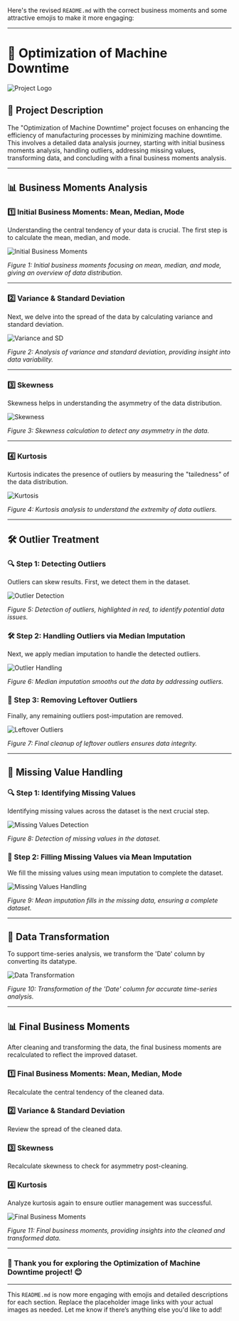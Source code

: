 Here's the revised `README.md` with the correct business moments and some attractive emojis to make it more engaging:

---

# **🚀 Optimization of Machine Downtime**

![Project Logo](https://via.placeholder.com/150) <!-- Replace with your project logo if you have one -->

## **📝 Project Description**

The "Optimization of Machine Downtime" project focuses on enhancing the efficiency of manufacturing processes by minimizing machine downtime. This involves a detailed data analysis journey, starting with initial business moments analysis, handling outliers, addressing missing values, transforming data, and concluding with a final business moments analysis.

---

## **📊 Business Moments Analysis**

### **1️⃣ Initial Business Moments: Mean, Median, Mode**

Understanding the central tendency of your data is crucial. The first step is to calculate the mean, median, and mode.

![Initial Business Moments](https://via.placeholder.com/300x200) <!-- Replace with an actual image of initial moments analysis -->

*Figure 1: Initial business moments focusing on mean, median, and mode, giving an overview of data distribution.*

---

### **2️⃣ Variance & Standard Deviation**

Next, we delve into the spread of the data by calculating variance and standard deviation.

![Variance and SD](https://via.placeholder.com/300x200) <!-- Replace with an actual image showing variance and standard deviation calculation -->

*Figure 2: Analysis of variance and standard deviation, providing insight into data variability.*

---

### **3️⃣ Skewness**

Skewness helps in understanding the asymmetry of the data distribution.

![Skewness](https://via.placeholder.com/300x200) <!-- Replace with an actual image showing skewness calculation -->

*Figure 3: Skewness calculation to detect any asymmetry in the data.*

---

### **4️⃣ Kurtosis**

Kurtosis indicates the presence of outliers by measuring the "tailedness" of the data distribution.

![Kurtosis](https://via.placeholder.com/300x200) <!-- Replace with an actual image showing kurtosis calculation -->

*Figure 4: Kurtosis analysis to understand the extremity of data outliers.*

---

## **🛠️ Outlier Treatment**

### **🔍 Step 1: Detecting Outliers**

Outliers can skew results. First, we detect them in the dataset.

![Outlier Detection](https://via.placeholder.com/300x200) <!-- Replace with an actual image showing outlier detection process -->

*Figure 5: Detection of outliers, highlighted in red, to identify potential data issues.*

### **🛠️ Step 2: Handling Outliers via Median Imputation**

Next, we apply median imputation to handle the detected outliers.

![Outlier Handling](https://via.placeholder.com/300x200) <!-- Replace with an actual image showing outlier handling via median imputation -->

*Figure 6: Median imputation smooths out the data by addressing outliers.*

### **🧹 Step 3: Removing Leftover Outliers**

Finally, any remaining outliers post-imputation are removed.

![Leftover Outliers](https://via.placeholder.com/300x200) <!-- Replace with an actual image showing removal of leftover outliers -->

*Figure 7: Final cleanup of leftover outliers ensures data integrity.*

---

## **🔧 Missing Value Handling**

### **🔍 Step 1: Identifying Missing Values**

Identifying missing values across the dataset is the next crucial step.

![Missing Values Detection](https://via.placeholder.com/300x200) <!-- Replace with an actual image showing missing values detection -->

*Figure 8: Detection of missing values in the dataset.*

### **🔧 Step 2: Filling Missing Values via Mean Imputation**

We fill the missing values using mean imputation to complete the dataset.

![Missing Values Handling](https://via.placeholder.com/300x200) <!-- Replace with an actual image showing missing values filled with mean imputation -->

*Figure 9: Mean imputation fills in the missing data, ensuring a complete dataset.*

---

## **📅 Data Transformation**

To support time-series analysis, we transform the 'Date' column by converting its datatype.

![Data Transformation](https://via.placeholder.com/300x200) <!-- Replace with an actual image showing data transformation process -->

*Figure 10: Transformation of the 'Date' column for accurate time-series analysis.*

---

## **📊 Final Business Moments**

After cleaning and transforming the data, the final business moments are recalculated to reflect the improved dataset.

### **1️⃣ Final Business Moments: Mean, Median, Mode**

Recalculate the central tendency of the cleaned data.

### **2️⃣ Variance & Standard Deviation**

Review the spread of the cleaned data.

### **3️⃣ Skewness**

Recalculate skewness to check for asymmetry post-cleaning.

### **4️⃣ Kurtosis**

Analyze kurtosis again to ensure outlier management was successful.

![Final Business Moments](https://via.placeholder.com/300x200) <!-- Replace with an actual image of final moments analysis -->

*Figure 11: Final business moments, providing insights into the cleaned and transformed data.*

---

### **🎉 Thank you for exploring the Optimization of Machine Downtime project!** 😊

---

This `README.md` is now more engaging with emojis and detailed descriptions for each section. Replace the placeholder image links with your actual images as needed. Let me know if there’s anything else you'd like to add!
